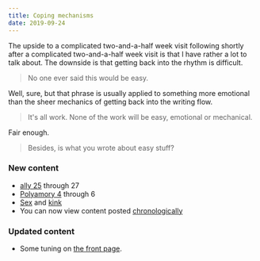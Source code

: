 ```yaml
---
title: Coping mechanisms
date: 2019-09-24
---
```


The upside to a complicated two-and-a-half week visit following shortly after a complicated two-and-a-half week visit is that I have rather a lot to talk about. The downside is that getting back into the rhythm is difficult.

<!--more-->

> No one ever said this would be easy.

Well, sure, but that phrase is usually applied to something more emotional than the sheer mechanics of getting back into the writing flow.

> It's all work. None of the work will be easy, emotional or mechanical.

Fair enough.

> Besides, is what you wrote about easy stuff?

### New content

* [ally 25](/25) through 27
* [Polyamory 4](/poly/4) through 6
* [Sex](/sex) and [kink](/sex/kink)
* You can now view content posted [chronologically](/chronology)

### Updated content

* Some tuning on [the front page](/).
